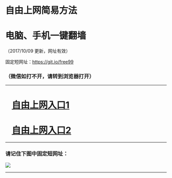 ﻿# 自由上网简易方法

# 电脑、手机一键翻墙

（2017/10/09 更新，网址有效）

固定短网址：https://git.io/free99

### （微信如打不开，请转到浏览器打开）


***





# &nbsp;&nbsp; <a href="http://ft761016258.fwq-tz-1001.info/fwqtz01.html?t=100900129233 " target="_blank">自由上网入口1</a>
# &nbsp;&nbsp; <a href="http://ft2843619000.fwq-tz-1002.info/fwqtz02.html?t=100900124843 " target="_blank">自由上网入口2</a>
***

### 请记住下图中固定短网址：

<img src="https://s3-us-west-2.amazonaws.com/fwq-1001/yjfq-20170905okok.png" /> 


***

